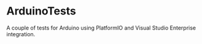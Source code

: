# ArduinoTests
A couple of tests for Arduino using PlatformIO and Visual Studio Enterprise integration.
